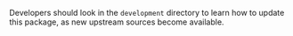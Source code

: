 Developers should look in the `development` directory to learn how to update
this package, as new upstream sources become available.
